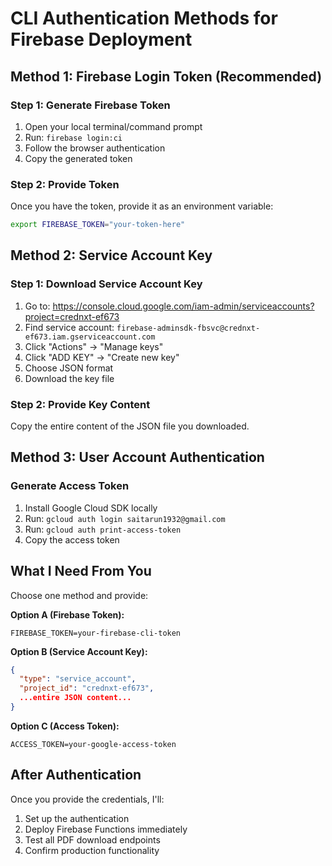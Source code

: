 # CLI Authentication Methods for Firebase Deployment

## Method 1: Firebase Login Token (Recommended)

### Step 1: Generate Firebase Token
1. Open your local terminal/command prompt
2. Run: `firebase login:ci`
3. Follow the browser authentication
4. Copy the generated token

### Step 2: Provide Token
Once you have the token, provide it as an environment variable:
```bash
export FIREBASE_TOKEN="your-token-here"
```

## Method 2: Service Account Key

### Step 1: Download Service Account Key
1. Go to: https://console.cloud.google.com/iam-admin/serviceaccounts?project=crednxt-ef673
2. Find service account: `firebase-adminsdk-fbsvc@crednxt-ef673.iam.gserviceaccount.com`
3. Click "Actions" → "Manage keys"
4. Click "ADD KEY" → "Create new key"
5. Choose JSON format
6. Download the key file

### Step 2: Provide Key Content
Copy the entire content of the JSON file you downloaded.

## Method 3: User Account Authentication

### Generate Access Token
1. Install Google Cloud SDK locally
2. Run: `gcloud auth login saitarun1932@gmail.com`
3. Run: `gcloud auth print-access-token`
4. Copy the access token

## What I Need From You

Choose one method and provide:

**Option A (Firebase Token):**
```
FIREBASE_TOKEN=your-firebase-cli-token
```

**Option B (Service Account Key):**
```json
{
  "type": "service_account",
  "project_id": "crednxt-ef673",
  ...entire JSON content...
}
```

**Option C (Access Token):**
```
ACCESS_TOKEN=your-google-access-token
```

## After Authentication
Once you provide the credentials, I'll:
1. Set up the authentication
2. Deploy Firebase Functions immediately
3. Test all PDF download endpoints
4. Confirm production functionality